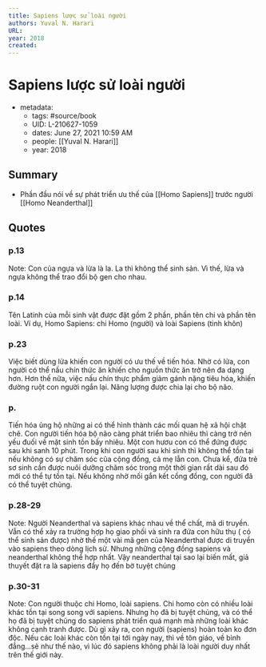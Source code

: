 ```yaml
---
title: Sapiens lược sử loài người
authors: Yuval N. Harari
URL: 
year: 2018
created: 
---
```


# Sapiens lược sử loài người

- metadata:
	- tags: #source/book
	- UID: L-210627-1059
	- dates: June 27, 2021 10:59 AM
	- people: [[Yuval N. Harari]]
	- year: 2018

## Summary
- Phần đầu nói về sự phát triển ưu thế của [[Homo Sapiens]] trước người [[Homo Neanderthal]]

## Quotes
### p.13
Note:
	Con của ngựa và lừa là la. La thì không thể sinh sản. Vì thế, lừa và ngựa không thể trao đổi bộ gen cho nhau.
	
### p.14
Tên Latinh của mỗi sinh vật được đặt gồm 2 phần, phần tên chi và phần tên loài. 
Ví dụ, Homo Sapiens: chi Homo (người) và loài Sapiens (tinh khôn)

### p.23
Việc biết dùng lửa khiến con người có ưu thế về tiến hóa. Nhờ có lửa, con người có thể nấu chín thức ăn khiến cho nguồn thức ăn trở nên đa dạng hơn. Hơn thế nữa, việc nấu chín thực phẩm giảm gánh nặng tiêu hóa, khiến đường ruột con người ngắn lại. Năng lượng được chia lại cho bộ não.

### p.
Tiến hóa ủng hộ những ai có thể hình thành các mối quan hệ xã hội chặt chẽ.
Con người tiến hóa bộ não càng phát triển bao nhiêu thì càng trở nên yếu đuối về mặt sinh tồn bấy nhiêu. Một con hươu con có thể đứng được sau khi sanh 10 phút. Trong khi con người sau khi sinh thì không thể tồn tại nếu không có sự chăm sóc của cộng đồng, cả mẹ lẫn con. Chưa kể, đứa trẻ sơ sinh cần được nuôi dưỡng chăm sóc trong một thời gian rất dài sau đó mới có thể tự tồn tại. Nếu không nhờ mối gắn kết cồng đồng, con người đã có thể tuyệt chủng.

### p.28-29

Note:
	Người Neanderthal và sapiens khác nhau về thể chất, mã di truyền. Vẫn có thể xảy ra trường hợp họ giao phối và sinh ra đứa con hữu thụ ( có thể sinh sản được) nhờ thế một vài mã gen của Neanderthal được di truyền vào sapiens theo dòng lịch sử. Nhưng những cộng đồng sapiens và neanderthal không thể hợp nhất. Vậy neanderthal tại sao lại biến mất, giả thuyết đặt ra là sapiens đẩy họ đến bờ tuyệt chủng

### p.30-31
Note:
	Con người thuộc chi Homo, loài sapiens. Chi homo còn có nhiều loài khác tồn tại song song với sapiens. Nhưng họ đã bị tuyệt chủng, và có thể họ đã bị tuyệt chủng do sapiens phát triển quá mạnh mà những loài khác không cạnh tranh được. Dù gì xảy ra, con người (sapiens) hoàn toàn ko đơn độc. Nếu các loài khác còn tồn tại tới ngày nay, thì về tôn giáo, về bình đẳng...sẽ như thế nào, vì lúc đó sapiens không phải là loài người duy nhất trên thế giới này.


